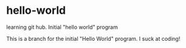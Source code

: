 # hello-world
learning git hub. Initial "hello world" program

This is a branch for the initial "Hello World" program. I suck at coding!
